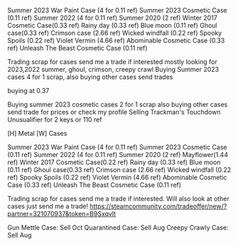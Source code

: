 Summer 2023 War Paint Case (4 for 0.11 ref)
Summer 2023 Cosmetic Case (0.11 ref)
Summer 2022 (4 for 0.11 ref)
Summer 2020 (2 ref)
Winter 2017 Cosmetic Case(0.33 ref)
Rainy day (0.33 ref)
Blue moon (0.11 ref)
Ghoul case(0.33 ref)
Crimson case (2.66 ref)
Wicked windfall (0.22 ref)
Spooky Spoils (0.22 ref)
Violet Vermin (4.66 ref)
Abominable Cosmetic Case (0.33 ref)
Unleash The Beast Cosmetic Case (0.11 ref)

Trading scrap for cases send me a trade if interested
mostly looking for 2023,2022 summer, ghoul, crimson, creepy crawl
Buying Summer 2023 cases 4 for 1 scrap, also buying other cases send trades

buying at 0.37

Buying summer 2023 cosmetic cases 2 for 1 scrap also buying other cases send trade for prices or check my profile
Selling Trackman's Touchdown Unusualifier for 2 keys or 110 ref




[H] Metal [W] Cases

Summer 2023 War Paint Case (4 for 0.11 ref)
Summer 2023 Cosmetic Case (0.11 ref)
Summer 2022 (4 for 0.11 ref)
Summer 2020 (2 ref)
Mayflower(1.44 ref)
Winter 2017 Cosmetic Case(0.22 ref)
Rainy day (0.33 ref)
Blue moon (0.11 ref)
Ghoul case(0.33 ref)
Crimson case (2.66 ref)
Wicked windfall (0.22 ref)
Spooky Spoils (0.22 ref)
Violet Vermin (4.66 ref)
Abominable Cosmetic Case (0.33 ref)
Unleash The Beast Cosmetic Case (0.11 ref)

Trading scrap for cases send me a trade if interested.
Will also look at other cases just send me a trade!
https://steamcommunity.com/tradeoffer/new/?partner=321070937&token=B9Sxqvlt

Gun Mettle Case: Sell Oct
Quarantined Case: Sell Aug
Creepy Crawly Case: Sell Aug




